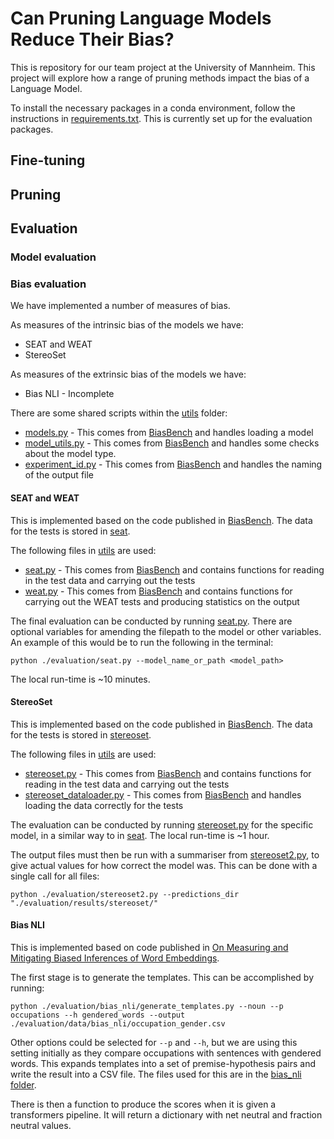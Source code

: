 # Can Pruning Language Models Reduce Their Bias?

This is repository for our team project at the University of Mannheim. This project will explore how a range of pruning methods impact the bias of a Language Model.

To install the necessary packages in a conda environment, follow the instructions in [requirements.txt](requirements.txt). This is currently set up for the evaluation packages.

## Fine-tuning

## Pruning

## Evaluation

### Model evaluation

### Bias evaluation

We have implemented a number of measures of bias.

As measures of the intrinsic bias of the models we have:
- SEAT and WEAT
- StereoSet

As measures of the extrinsic bias of the models we have:
- Bias NLI - Incomplete

There are some shared scripts within the [utils](evaluation/utils/) folder:
- [models.py](evaluation/utils/models.py) - This comes from [BiasBench](https://github.com/McGill-NLP/bias-bench) and handles loading a model
- [model_utils.py](evaluation/utils/model_utils.py) - This comes from [BiasBench](https://github.com/McGill-NLP/bias-bench) and handles some checks about the model type.
- [experiment_id.py](evaluation/utils/experiment_id.py) - This comes from [BiasBench](https://github.com/McGill-NLP/bias-bench) and handles the naming of the output file

#### SEAT and WEAT

This is implemented based on the code published in [BiasBench](https://github.com/McGill-NLP/bias-bench). The data for the tests is stored in [seat](evaluation/data/seat/).

The following files in [utils](evaluation/utils/) are used:
- [seat.py](evaluation/utils/seat.py) - This comes from [BiasBench](https://github.com/McGill-NLP/bias-bench) and contains functions for reading in the test data and carrying out the tests
- [weat.py](evaluation/utils/weat.py) - This comes from [BiasBench](https://github.com/McGill-NLP/bias-bench) and contains functions for carrying out the WEAT tests and producing statistics on the output

The final evaluation can be conducted by running [seat.py](evaluation/seat.py). There are optional variables for amending the filepath to the model or other variables. An example of this would be to run the following in the terminal:

```
python ./evaluation/seat.py --model_name_or_path <model_path>
```

The local run-time is ~10 minutes.

#### StereoSet

This is implemented based on the code published in [BiasBench](https://github.com/McGill-NLP/bias-bench). The data for the tests is stored in [stereoset](evaluation/data/stereoset/).

The following files in [utils](evaluation/utils/) are used:
- [stereoset.py](evaluation/utils/stereoset.py) - This comes from [BiasBench](https://github.com/McGill-NLP/bias-bench) and contains functions for reading in the test data and carrying out the tests
- [stereoset_dataloader.py](evaluation/utils/stereoset_dataloader.py) - This comes from [BiasBench](https://github.com/McGill-NLP/bias-bench) and handles loading the data correctly for the tests

The evaluation can be conducted by running [stereoset.py](evaluation/stereoset.py) for the specific model, in a similar way to in [seat](#seat-and-weat). The local run-time is ~1 hour.

The output files must then be run with a summariser from [stereoset2.py](evaluation/stereoset2.py), to give actual values for how correct the model was. This can be done with a single call for all files:

```
python ./evaluation/stereoset2.py --predictions_dir "./evaluation/results/stereoset/"
```

#### Bias NLI

This is implemented based on code published in [On Measuring and Mitigating Biased Inferences of Word Embeddings](https://github.com/sunipa/On-Measuring-and-Mitigating-Biased-Inferences-of-Word-Embeddings/tree/master/word_lists).

The first stage is to generate the templates. This can be accomplished by running:

``` 
python ./evaluation/bias_nli/generate_templates.py --noun --p occupations --h gendered_words --output ./evaluation/data/bias_nli/occupation_gender.csv
```

Other options could be selected for `--p` and `--h`, but we are using this setting initially as they compare occupations with sentences with gendered words. This expands templates into a set of premise-hypothesis pairs and write the result into a CSV file. 
The files used for this are in the [bias_nli folder](evaluation/bias_nli).

There is then a function to produce the scores when it is given a transformers pipeline. It will return a dictionary with net neutral and fraction neutral values.